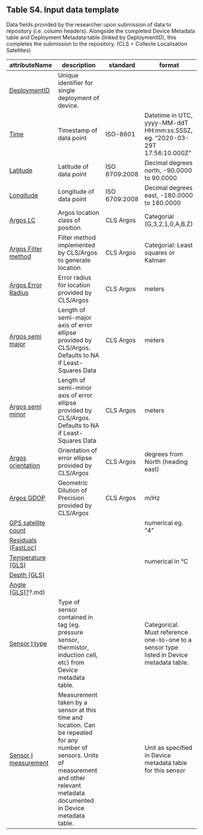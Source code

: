 ## Table S4. Input data template 

Data fields provided by the researcher upon submission of data to repository (i.e. column headers). Alongside the completed Device Metadata table and Deployment Metadata table (linked by DeploymentID), this completes the submission to the repository. (CLS = Collecte Localisation Satellites)

| attributeName | description | standard | format | 
| ------------- | ----------- | -------- | ------ |
| [DeploymentID](fields/deploymentID.md) | Unique identifier for single deployment of device. |  | |
| [Time](fields/time.md) | Timestamp of data point  | ISO-8601 | Datetime in UTC, yyyy-MM-ddT HH:mm:ss.SSSZ, eg. “2020-03-29T 17:56:10.000Z”|
| [Latitude](fields/latitude.md) | Latitude of data point | ISO 6709:2008 | Decimal degrees north, -90.0000 to 90.0000|
| [Longitude](fields/longitude.md) | Longitude of data point | ISO 6709:2008 | Decimal degrees east, -180.0000 to 180.0000|
| [Argos LC](fields/argosLC.md) | Argos location class of position | CLS Argos  | Categorial (G,3,2,1,0,A,B,Z)|
| [Argos Filter method](fields/argosFilterMethod.md) | Filter method implemented by CLS/Argos to generate location | CLS Argos  | Categorial: Least squares or Kalman|
| [Argos Error Radius](fields/argosErrorRadius.md) | Error radius for location provided by CLS/Argos | CLS Argos  | meters|
| [Argos semi major](fields/argosSemiMajor.md) | Length of semi-major axis of error ellipse provided by CLS/Argos. Defaults to NA if Least-Squares Data | CLS Argos  | meters|
| [Argos semi minor](fields/argosSemiMinor.md) | Length of semi-minor axis of error ellipse provided by CLS/Argos. Defaults to NA if Least-Squares Data | CLS Argos  | meters|
| [Argos orientation](fields/argosOrientation.md) | Orientation of error ellipse provided by CLS/Argos | CLS Argos  | degrees from North (heading east)|
| [Argos GDOP](fields/argosGDOP.md) | Geometric Dilution of Precision provided by CLS/Argos | CLS Argos  | m/Hz|
| [GPS satellite count](fields/gpsSatelliteCount.md) |  |  | numerical eg. “4”|
| [Residuals (FastLoc)](fields/residualsFastLoc.md) |  |  | |
| [Temperature (GLS)](fields/temperatureGls.md) |  |  | numerical in °C|
| [Depth (GLS)](fields/depthGls.md) |  |  | |
| [Angle (GLS)?](fields/angleGls)?.md) |  |  | |
| [Sensor I type](fields/sensorIType.md) | Type of sensor contained in tag (eg. pressure sensor, thermistor, induction cell, etc) from Device metadata table. |  | Categorical. Must reference one-to-one to a sensor type listed in Device metadata table.|
| [Sensor I measurement](fields/sensorIMeasurement.md) | Measurement taken by a sensor at this time and location. Can be repeated for any number of sensors. Units of measurement and other relevant metadata documented in Device metadata table. |  | Unit as specified in Device metadata table for this sensor|